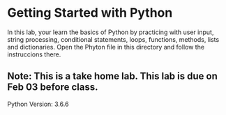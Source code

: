 # Getting Started with Python
In this lab, your learn the basics of Python by practicing with user input, string processing, conditional statements, loops, functions, methods, lists and dictionaries. Open the Phyton file in this directory and follow the instruccions there. 
## Note: This is a take home lab. This lab is due on Feb 03 before class. 

Python Version: 3.6.6
